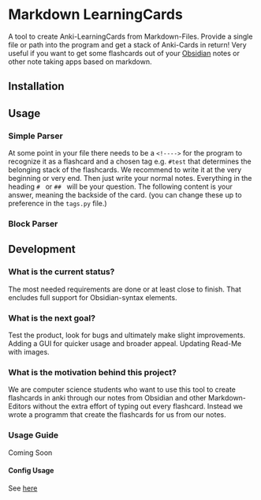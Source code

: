 # Markdown LearningCards
 A tool to create Anki-LearningCards from Markdown-Files.
 Provide a single file or path into the program and get a stack of Anki-Cards in return!
 Very useful if you want to get some flashcards out of your [Obsidian](https://obsidian.md/) notes or other note taking apps based on markdown.

## Installation

## Usage
### Simple Parser
At some point in your file there needs to be a `<!---->` for the program to recognize it as a flashcard and a chosen tag e.g. `#test` that determines the belonging stack of the flashcards.
We recommend to write it at the very beginning or very end.
Then just write your normal notes.
Everything in the heading `# ` or `## ` will be your question.
The following content is your answer, meaning the backside of the card.
(you can change these up to preference in the `tags.py` file.)

### Block Parser

## Development

 ### What is the current status?
The most needed requirements are done or at least close to finish.
That encludes full support for Obsidian-syntax elements.

 ### What is the next goal?
Test the product, look for bugs and ultimately make slight improvements.
Adding a GUI for quicker usage and broader appeal.
Updating Read-Me with images.

### What is the motivation behind this project?
  
 We are computer science students who want to use this tool to create flashcards in anki through our notes from Obsidian and other Markdown-Editors without the extra effort of typing out every flashcard. 
 Instead we wrote a programm that create the flashcards for us from our notes.

### Usage Guide

Coming Soon

#### Config Usage

See [here](./current_config_support.md)

